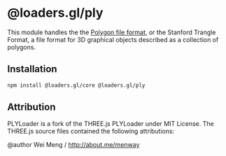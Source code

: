 # @loaders.gl/ply

This module handles the the [Polygon file format](http://paulbourke.net/dataformats/ply/), or the Stanford Trangle Format, a file format for 3D graphical objects described as a collection of polygons.

## Installation

```bash
npm install @loaders.gl/core @loaders.gl/ply
```

## Attribution

PLYLoader is a fork of the THREE.js PLYLoader under MIT License. The THREE.js source files contained the following attributions:

@author Wei Meng / http://about.me/menway
